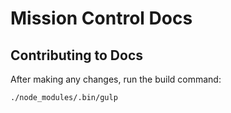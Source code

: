 # Mission Control Docs

## Contributing to Docs

After making any changes, run the build command:

```
./node_modules/.bin/gulp
```